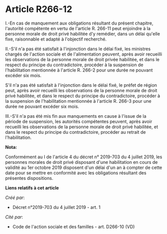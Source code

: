 # Article R266-12

I.-En cas de manquement aux obligations résultant du présent chapitre, l'autorité compétente en vertu de l'article R. 266-11
peut enjoindre à la personne morale de droit privé habilitée d'y remédier, dans un délai qu'elle fixe, raisonnable et adapté
à l'objectif recherché.

II.-S'il n'a pas été satisfait à l'injonction dans le délai fixé, les ministres chargés de l'action sociale et de
l'alimentation peuvent, après avoir recueilli les observations de la personne morale de droit privée habilitée, et dans le
respect du principe du contradictoire, procéder à la suspension de l'habilitation mentionnée à l'article R. 266-2 pour une
durée ne pouvant excéder six mois.

S'il n'a pas été satisfait à l'injonction dans le délai fixé, le préfet de région peut, après avoir recueilli les
observations de la personne morale de droit privé habilitée, et dans le respect du principe du contradictoire, procéder à la
suspension de l'habilitation mentionnée à l'article R. 266-3 pour une durée ne pouvant excéder six mois.

III.-S'il n'a pas été mis fin aux manquements en cause à l'issue de la période de suspension, les autorités compétentes
peuvent, après avoir recueilli les observations de la personne morale de droit privé habilitée, et dans le respect du
principe du contradictoire, procéder au retrait de l'habilitation.

**Nota:**

Conformément au I de l'article 4 du décret n° 2019-703 du 4 juillet 2019, les personnes morales de droit privé disposant
d'une habilitation en cours de validité au 1er octobre 2019 disposent d'un délai d'un an à compter de cette date pour se
mettre en conformité avec les obligations résultant des présentes dispositions.

**Liens relatifs à cet article**

_Créé par_:

  - Décret n°2019-703 du 4 juillet 2019 - art. 1

_Cité par_:

  - Code de l'action sociale et des familles - art. D266-10 (VD)
